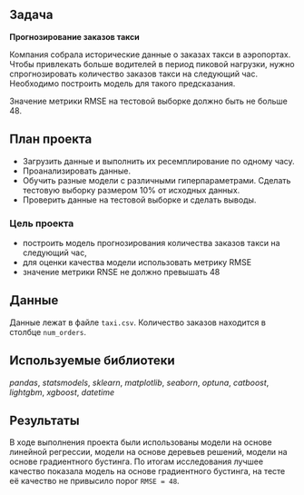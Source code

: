 ## Задача

**Прогнозирование заказов такси**

Компания собрала исторические данные о заказах такси в аэропортах. Чтобы привлекать больше водителей в период пиковой нагрузки, нужно спрогнозировать количество заказов такси на следующий час. Необходимо построить модель для такого предсказания.

Значение метрики RMSE на тестовой выборке должно быть не больше 48.

## План проекта

 - Загрузить данные и выполнить их ресемплирование по одному часу.
 - Проанализировать данные.
 - Обучить разные модели с различными гиперпараметрами. Сделать тестовую выборку размером 10% от исходных данных.
 - Проверить данные на тестовой выборке и сделать выводы.

### Цель проекта
 - построить модель прогнозирования количества заказов такси на следующий час,
 - для оценки качества модели использовать метрику RMSE
 - значение метрики RNSE не должно превышать 48

## Данные

Данные лежат в файле `taxi.csv`. Количество заказов находится в столбце `num_orders`.

## Используемые библиотеки
*pandas*, *statsmodels*, *sklearn*, *matplotlib*, *seaborn*, *optuna*, *catboost*, *lightgbm*, *xgboost*, *datetime*

## Результаты
В ходе выполнения проекта были использованы модели на основе линейной регрессии, модели на основе деревьев решений, модели на основе градиентного бустинга. По итогам исследования лучшее качество показала модель на основе градиентного бустинга, на тесте её качество не привыcило порог `RMSE = 48`.